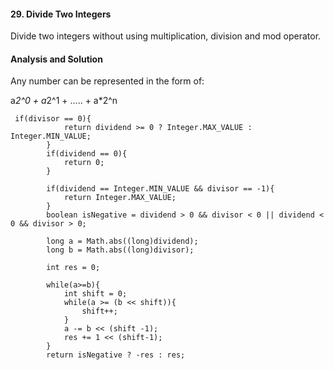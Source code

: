 #### 29. Divide Two Integers

Divide two integers without using multiplication, division and mod operator.

#### Analysis and Solution
Any number can be represented in the form of:

a*2^0 + a*2^1 + ..... + a*2^n


~~~
 if(divisor == 0){
            return dividend >= 0 ? Integer.MAX_VALUE : Integer.MIN_VALUE;
        }
        if(dividend == 0){
            return 0;
        }
        
        if(dividend == Integer.MIN_VALUE && divisor == -1){
            return Integer.MAX_VALUE;
        }
        boolean isNegative = dividend > 0 && divisor < 0 || dividend < 0 && divisor > 0;
        
        long a = Math.abs((long)dividend);
        long b = Math.abs((long)divisor);
        
        int res = 0;
        
        while(a>=b){
            int shift = 0;
            while(a >= (b << shift)){
                shift++;
            }
            a -= b << (shift -1);
            res += 1 << (shift-1);
        }
        return isNegative ? -res : res;

~~~
